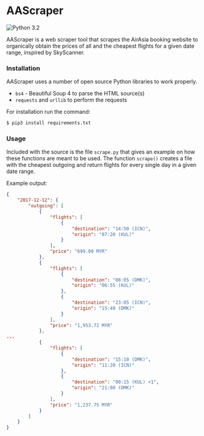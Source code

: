 # AAScraper

![Python 3.2](https://img.shields.io/badge/python-3.2-blue.svg)

AAScraper is a web scraper tool that scrapes the AirAsia booking website to organically obtain the prices of all and the cheapest flights for a given date range, inspired by SkyScanner. 

### Installation

AAScraper uses a number of open source Python libraries to work properly.

* `bs4` - Beautiful Soup 4 to parse the HTML source(s)
* `requests` and `urllib` to perform the requests

For installation run the command:
```sh
$ pip3 install requirements.txt
```

### Usage

Included with the source is the file `scrape.py` that gives an example on how these functions are meant to be used. The function `scrape()` creates a file with the cheapest outgoing and return flights for every single day in a given date range.

Example output:
```json
{
    "2017-12-12": {
        "outgoing": [
            {
                "flights": [
                    {
                        "destination": "14:50 (ICN)",
                        "origin": "07:20 (KUL)"
                    }
                ],
                "price": "699.00 MYR"
            },
            {
                "flights": [
                    {
                        "destination": "08:05 (DMK)",
                        "origin": "06:55 (KUL)"
                    },
                    {
                        "destination": "23:05 (ICN)",
                        "origin": "15:40 (DMK)"
                    }
                ],
                "price": "1,953.72 MYR"
            },
...
            {
                "flights": [
                    {
                        "destination": "15:10 (DMK)",
                        "origin": "11:20 (ICN)"
                    },
                    {
                        "destination": "00:15 (KUL) +1",
                        "origin": "21:00 (DMK)"
                    }
                ],
                "price": "1,237.75 MYR"
            }
        ]
    }
}
```